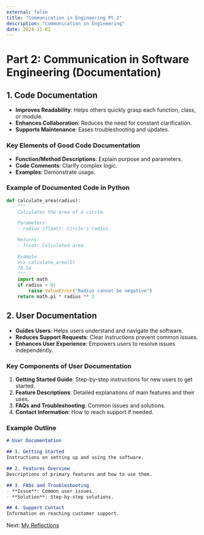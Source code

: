 ```yaml
---
external: false
title: "Communication in Engineering Pt.2"
description: "Communication in Engineering"
date: 2024-11-01
---
```

# Part 2: Communication in Software Engineering (Documentation)

## 1. Code Documentation
- **Improves Readability**: Helps others quickly grasp each function, class, or module.
- **Enhances Collaboration**: Reduces the need for constant clarification.
- **Supports Maintenance**: Eases troubleshooting and updates.

### Key Elements of Good Code Documentation

- **Function/Method Descriptions**: Explain purpose and parameters.
- **Code Comments**: Clarify complex logic.
- **Examples**: Demonstrate usage.

### Example of Documented Code in Python

```python
def calculate_area(radius):
    """
    Calculates the area of a circle.

    Parameters:
    - radius (float): Circle's radius.

    Returns:
    - float: Calculated area.

    Example:
    >>> calculate_area(5)
    78.54
    """
    import math
    if radius < 0:
        raise ValueError("Radius cannot be negative")
    return math.pi * radius ** 2
```


## 2. User Documentation

- **Guides Users**: Helps users understand and navigate the software.
- **Reduces Support Requests**: Clear instructions prevent common issues.
- **Enhances User Experience**: Empowers users to resolve issues independently.

### Key Components of User Documentation

1. **Getting Started Guide**: Step-by-step instructions for new users to get started.
2. **Feature Descriptions**: Detailed explanations of main features and their uses.
3. **FAQs and Troubleshooting**: Common issues and solutions.
4. **Contact Information**: How to reach support if needed.

### Example Outline

```markdown
# User Documentation

## 1. Getting Started
Instructions on setting up and using the software.

## 2. Features Overview
Descriptions of primary features and how to use them.

## 3. FAQs and Troubleshooting
- **Issue**: Common user issues.
- **Solution**: Step-by-step solutions.

## 4. Support Contact
Information on reaching customer support.
```

Next: [My Reflections](./communication3)